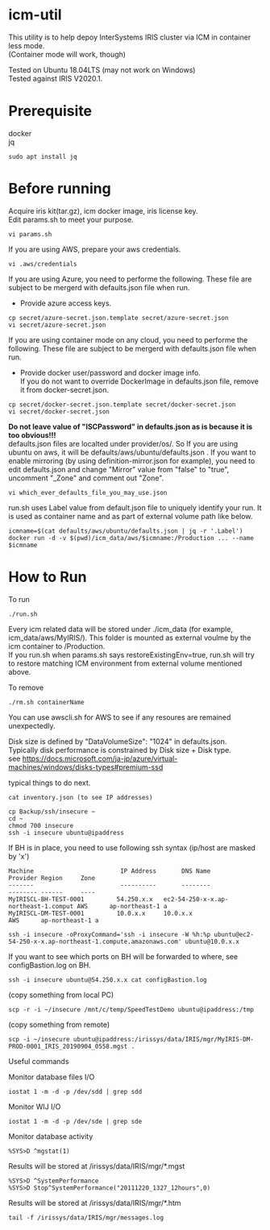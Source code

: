 # icm-util
This utility is to help depoy InterSystems IRIS cluster via ICM in container less mode.  
(Container mode will work, though)  

Tested on Ubuntu 18.04LTS  (may not work on Windows)  
Tested against IRIS V2020.1.

# Prerequisite
docker  
jq  
```
sudo apt install jq
```

# Before running
Acquire iris kit(tar.gz), icm docker image, iris license key.  
Edit params.sh to meet your purpose.
```
vi params.sh
```

If you are using AWS, prepare your aws credentials.
```
vi .aws/credentials
```

If you are using Azure, you need to performe the following. These file are subject to be mergerd with defaults.json file when run.
- Provide azure access keys.
```
cp secret/azure-secret.json.template secret/azure-secret.json
vi secret/azure-secret.json
```

If you are using container mode on any cloud, you need to performe the following. These file are subject to be mergerd with defaults.json file when run.

- Provide docker user/password and docker image info.  
If you do not want to override DockerImage in defaults.json file, remove it from docker-secret.json.
```
cp secret/docker-secret.json.template secret/docker-secret.json
vi secret/docker-secret.json
```
**Do not leave value of "ISCPassword" in defaults.json as is because it is too obvious!!!**  
defaults.json files are localted under provider/os/.  So If you are using ubuntu on aws, it will be defaults/aws/ubuntu/defaults.json . 
If you want to enable mirroring (by using definition-mirror.json for example), you need to edit defaults.json and change "Mirror" value from "false" to "true", uncomment "_Zone" and comment out "Zone".  
```
vi which_ever_defaults_file_you_may_use.json
```
run.sh uses Label value from default.json file to uniquely identify your run. It is used as container name and as part of external volume path like below.
```
icmname=$(cat defaults/aws/ubuntu/defaults.json | jq -r '.Label')
docker run -d -v $(pwd)/icm_data/aws/$icmname:/Production ... --name $icmname
```



# How to Run
To run  
```
./run.sh  
```
Every icm related data will be stored under ./icm_data (for example, icm_data/aws/MyIRIS/).
This folder is mounted as external voulme by the icm container to /Production.  
If you run.sh when params.sh says restoreExistingEnv=true, run.sh will try to restore matching ICM environment from external volume mentioned above.  

To remove  
```
./rm.sh containerName
```

You can use awscli.sh for AWS to see if any resoures are remained unexpectedly.  

Disk size is defined by "DataVolumeSize": "1024" in defaults.json.  
Typically disk performance is constrained by Disk size + Disk type.  
see https://docs.microsoft.com/ja-jp/azure/virtual-machines/windows/disks-types#premium-ssd

typical things to do next.  
```
cat inventory.json (to see IP addresses)

cp Backup/ssh/insecure ~
cd ~
chmod 700 insecure
ssh -i insecure ubuntu@ipaddress
```
If BH is in place, you need to use following ssh syntax (ip/host are masked by 'x')
```
Machine                        IP Address       DNS Name                                 Provider Region     Zone
-------                        ----------       --------                                 -------- ------     ----
MyIRISCL-BH-TEST-0001         54.250.x.x   ec2-54-250-x-x.ap-northeast-1.comput AWS      ap-northeast-1 a
MyIRISCL-DM-TEST-0001         10.0.x.x     10.0.x.x                             AWS      ap-northeast-1 a
```
```
ssh -i insecure -oProxyCommand='ssh -i insecure -W %h:%p ubuntu@ec2-54-250-x-x.ap-northeast-1.compute.amazonaws.com' ubuntu@10.0.x.x
```
If you want to see which ports on BH will be forwarded to where, see configBastion.log on BH.
```
ssh -i insecure ubuntu@54.250.x.x cat configBastion.log

```
(copy something from local PC)  
```
scp -r -i ~/insecure /mnt/c/temp/SpeedTestDemo ubuntu@ipaddress:/tmp
```
(copy something from remote)  
```
scp -i ~/insecure ubuntu@ipaddress:/irissys/data/IRIS/mgr/MyIRIS-DM-PROD-0001_IRIS_20190904_0558.mgst .
```
Useful commands  

Monitor database files I/O
```
iostat 1 -m -d -p /dev/sdd | grep sdd
```
Monitor WIJ I/O
```
iostat 1 -m -d -p /dev/sde | grep sde
```
Monitor database activity
```
%SYS>D ^mgstat(1)
```
Results will be stored at /irissys/data/IRIS/mgr/*.mgst

```
%SYS>D ^SystemPerformance
%SYS>D Stop^SystemPerformance("20111220_1327_12hours",0)
```
Results will be stored at /irissys/data/IRIS/mgr/*.htm

```
tail -f /irissys/data/IRIS/mgr/messages.log
```